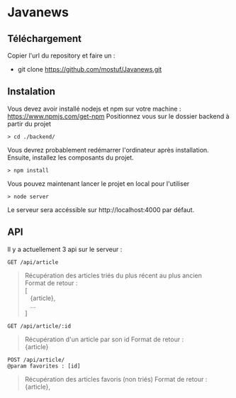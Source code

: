 # Javanews
## Téléchargement
Copier l'url du repository et faire un : 
* git clone https://github.com/mostuf/Javanews.git

## Instalation
Vous devez avoir installé nodejs et npm sur votre machine : https://www.npmjs.com/get-npm
Positionnez vous sur le dossier backend à partir du projet
```
> cd ./backend/
```
Vous devrez probablement redémarrer l'ordinateur après installation.
Ensuite, installez les composants du projet.
```
> npm install
```
Vous pouvez maintenant lancer le projet en local pour l'utiliser
```
> node server
```
Le serveur sera accéssible sur http://localhost:4000 par défaut.

## API
Il y a actuellement 3 api sur le serveur :

```
GET /api/article
```
> Récupération des articles triés du plus récent au plus ancien  
> Format de retour :  
> [  
> &nbsp;&nbsp;&nbsp;{article},  
> &nbsp;&nbsp;&nbsp;...  
> ] 

```
GET /api/article/:id
```
> Récupération d'un article par son id
> Format de retour :  
> {article}

```
POST /api/article/
@param favorites : [id]
```
> Récupération des articles favoris (non triés)
> Format de retour :  
> {article},  